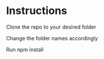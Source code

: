 # Instructions
Clone the repo to your desired folder

Change the folder names accordingly

Run npm install
